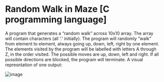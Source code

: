 # Random Walk in Maze [C programming language]
A program that generates a “random walk” across 10x10 array. The array will contain characters (all '.' initially). The program will randomly “walk” from element to element, always going up, down, left, right by one element. The elements visited by the program will be labelled with letters A through Z, in the order visited. The possible moves are up, down, left and right. If all possible directions are blocked, the program will terminate.
A visual represntation of one output:

![image](https://github.com/aleee-chaudhary/Random-Walk/assets/94305336/8c36d0dc-8132-4afa-8100-d7a7f065a486)
